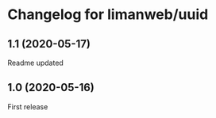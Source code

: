 # Changelog for limanweb/uuid

## 1.1 (2020-05-17)

Readme updated

## 1.0 (2020-05-16)

First release
